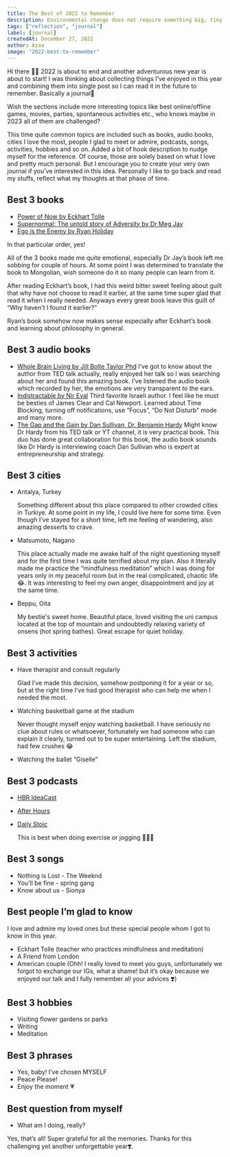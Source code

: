 ```yaml
---
title: The Best of 2022 to Remember
description: Environmental change does not require something big, tiny steps can lead something greater. Recent a few weeks, I am curious about climate change and its effect in our Nature, would like to join this movement, in order to others get familiar with it.
tags: ["reflection", "journal"]
label: [journal] 
createdAt: December 27, 2022
author: Azaa
image: "2022-best-to-remember"
---
```


Hi there 👋🏻
2022 is about to end and another adventurous new year is about to start! I was thinking about collecting things I’ve enjoyed in this year and combining them into single post so I can read it in the future to remember. Basically a journal🦥

Wish the sections include more interesting topics like best online/offline games, movies, parties, spontaneous activities etc., who knows maybe in 2023 all of them are challenged?

This time quite common topics are included such as books, audio books, cities I love the most, people I glad to meet or admire, podcasts, songs, activities, hobbies and so on. Added a bit of hook description to nudge myself for the reference. Of course, those are solely based on what I love and pretty much personal. But I encourage you to create your very own journal if you’ve interested in this idea. Personally I like to go back and read my stuffs, reflect what my thoughts at that phase of time.

## Best 3 books

- [Power of Now by Eckhart Tolle](https://www.amazon.com/Power-Now-Guide-Spiritual-Enlightenment-ebook/dp/B002361MLA/ref=sr_1_1?keywords=power+of+now+eckhart+tolle&qid=1672138343&s=digital-text&sprefix=power+of+now%2Cdigital-text%2C497&sr=1-1)
- [Supernormal: The untold story of Adversity by Dr Meg Jay](https://www.amazon.com/Supernormal-Untold-Story-Adversity-Resilience-ebook/dp/B06XFR3D5S/ref=sr_1_1?keywords=supernormal+meg+jay&qid=1672138369&s=digital-text&sprefix=supernormal+%2Cdigital-text%2C309&sr=1-1)
- [Ego is the Enemy by Ryan Holiday](https://www.amazon.com/Ego-Enemy-Ryan-Holiday-ebook/dp/B015NTIXWE/ref=sr_1_1?keywords=ego+is+the+enemy+ryan+holiday&qid=1672138392&s=digital-text&sprefix=ego+%2Cdigital-text%2C381&sr=1-1)

In that particular order, yes!

All of the 3 books made me quite emotional, especially Dr Jay’s book left me sobbing for couple of hours. At some point I was determined to translate the book to Mongolian, wish someone do it so many people can learn from it.

After reading Eckhart’s book, I had this weird bitter sweet feeling about guilt that why have not choose to read it earlier, at the same time super glad that read it when I really needed. Anyways every great book leave this guilt of “Why haven’t I found it earlier?” 

Ryan’s book somehow now makes sense especially after Eckhart’s book and learning about philosophy in general.

## Best 3 audio books

- [Whole Brain Living by Jill Bolte Taylor Phd](https://www.amazon.com/Whole-Brain-Living-Anatomy-Characters-ebook/dp/B08W29Q2CR)
I’ve got to know about the author from TED talk actually, really enjoyed her talk so I was searching about her and found this amazing book. I’ve listened the audio book which recorded by her, the emotions are very transparent to the ears.
- [Indistractable by Nir Eyal](https://www.amazon.com/Indistractable-Control-Your-Attention-Choose-ebook/dp/B07PG2W6DC/ref=sr_1_1?keywords=indistractable&qid=1672135516&s=digital-text&sprefix=indestra%2Cdigital-text%2C369&sr=1-1)
Third favorite Israeli author. I feel like he must be besties of James Clear and Cal Newport. Learned about Time Blocking, turning off notifications, use “Focus”, “Do Not Disturb” mode and many more.
- [The Gap and the Gain by Dan Sullivan, Dr. Benjamin Hardy](https://www.amazon.com/Gap-Gain-Achievers-Happiness-Confidence-ebook/dp/B08TGTK2L2/ref=sr_1_1?keywords=the+gap+and+the+gain+dan+sullivan&qid=1672135546&s=digital-text&sprefix=the+gap%2Cdigital-text%2C367&sr=1-1)
Might know Dr Hardy from his TED talk or YT channel, it is very practical book. This duo has done great collaboration for this book, the audio book sounds like Dr Hardy is interviewing coach Dan Sullivan who is expert at entrepreneurship and strategy.

## Best 3 cities

- Antalya, Turkey

    Something different about this place compared to other crowded cities in Turkiye. At some point in my life, I could live here for some time. Even though I’ve stayed for a short time, left me feeling of wandering, also amazing desserts to crave.
- Matsumoto, Nagano

    This place actually made me awake half of the night questioning myself and for the first time I was quite terrified about my plan. Also it literally made me practice the “mindfulness meditation” which I was doing for years only in my peaceful room but in the real complicated, chaotic life 😂. It was interesting to feel my own anger, disappointment and joy at the same time.
- Beppu, Oita

    My bestie's sweet home. Beautiful place, loved visiting the uni campus located at the top of mountain and undoubtedly relaxing variety of onsens (hot spring bathes). Great escape for quiet holiday.

## Best 3 activities

- Have therapist and consult regularly
  
    Glad I’ve made this decision, somehow postponing it for a year or so, but at the right time I’ve had good therapist who can help me when I needed the most.
- Watching basketball game at the stadium
    
    Never thought myself enjoy watching basketball. I have seriously no clue about rules or whatsoever, fortunately we had someone who can explain it clearly, turned out to be super entertaining. Left the stadium, had few crushes 😂
- Watching the ballet “Giselle”

## Best 3 podcasts

- [HBR IdeaCast](https://podcasts.apple.com/us/podcast/hbr-ideacast/id152022135)
- [After Hours](https://podcasts.apple.com/us/podcast/after-hours/id1363110130)
- [Daily Stoic](https://podcasts.apple.com/us/podcast/the-daily-stoic/id1430315931) 

    This is best when doing exercise or jogging 🏃🏻‍♀️

## Best 3 songs

- Nothing is Lost - The Weeknd
- You’ll be fine - spring gang
- Know about us - Sionya

## Best people I’m glad to know

I love and admire my loved ones but these special people whom I got to know in this year. 

- Eckhart Tolle (teacher who practices mindfulness and meditation)
- A Friend from London
- American couple (Ohh! I really loved to meet you guys, unfortunately we forgot to exchange our IGs, what a shame! but it’s okay because we enjoyed our talk and I fully remember all your advices ❣️)

## Best 3 hobbies

- Visiting flower gardens or parks
- Writing
- Meditation

## Best 3 phrases

- Yes, baby! I’ve chosen MYSELF
- Peace Please!
- Enjoy the moment 💗

## Best question from myself

- What am I doing, really?

Yes, that’s all! Super grateful for all the memories. Thanks for this challenging yet another unforgettable year❣️.